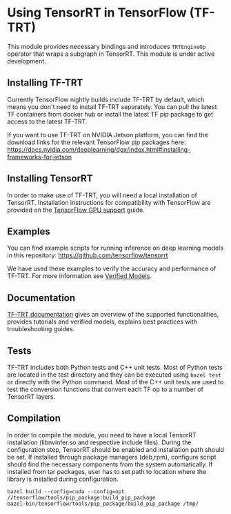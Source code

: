 # Using TensorRT in TensorFlow (TF-TRT)

This module provides necessary bindings and introduces `TRTEngineOp` operator
that wraps a subgraph in TensorRT. This module is under active development.

## Installing TF-TRT

Currently TensorFlow nightly builds include TF-TRT by default, which means you
don't need to install TF-TRT separately. You can pull the latest TF containers
from docker hub or install the latest TF pip package to get access to the latest
TF-TRT.

If you want to use TF-TRT on NVIDIA Jetson platform, you can find the download
links for the relevant TensorFlow pip packages here:
https://docs.nvidia.com/deeplearning/dgx/index.html#installing-frameworks-for-jetson

## Installing TensorRT

In order to make use of TF-TRT, you will need a local installation of TensorRT.
Installation instructions for compatibility with TensorFlow are provided on the
[TensorFlow GPU support](https://www.tensorflow.org/install/gpu) guide.

## Examples

You can find example scripts for running inference on deep learning models in
this repository: https://github.com/tensorflow/tensorrt

We have used these examples to verify the accuracy and performance of TF-TRT.
For more information see
[Verified Models](https://docs.nvidia.com/deeplearning/frameworks/tf-trt-user-guide/index.html#verified-models).


## Documentation

[TF-TRT documentation](https://docs.nvidia.com/deeplearning/frameworks/tf-trt-user-guide/index.html)
gives an overview of the supported functionalities, provides tutorials and
verified models, explains best practices with troubleshooting guides.

## Tests

TF-TRT includes both Python tests and C++ unit tests. Most of Python tests are
located in the test directory and they can be executed using `bazel test` or
directly with the Python command. Most of the C++ unit tests are used to test
the conversion functions that convert each TF op to a number of TensorRT layers.

## Compilation

In order to compile the module, you need to have a local TensorRT installation
(libnvinfer.so and respective include files). During the configuration step,
TensorRT should be enabled and installation path should be set. If installed
through package managers (deb,rpm), configure script should find the necessary
components from the system automatically. If installed from tar packages, user
has to set path to location where the library is installed during configuration.

```shell
bazel build --config=cuda --config=opt //tensorflow/tools/pip_package:build_pip_package
bazel-bin/tensorflow/tools/pip_package/build_pip_package /tmp/
```

